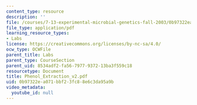 ```yaml
---
content_type: resource
description: ''
file: /courses/7-13-experimental-microbial-genetics-fall-2003/0b97322ea071bbf23fc88e6c3da95a9b_Phenol_Extraction_v2.pdf
file_type: application/pdf
learning_resource_types:
- Labs
license: https://creativecommons.org/licenses/by-nc-sa/4.0/
ocw_type: OCWFile
parent_title: Labs
parent_type: CourseSection
parent_uid: 8534adf2-fa56-7977-9372-13ba3f559c18
resourcetype: Document
title: Phenol_Extraction_v2.pdf
uid: 0b97322e-a071-bbf2-3fc8-8e6c3da95a9b
video_metadata:
  youtube_id: null
---
```

